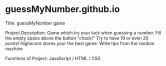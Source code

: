 # guessMyNumber.github.io

Title: guessMyNumber game

Project Decsription: Game which try your luck when guessing a number. 
Fill the empty space above the button "chack!" Try to have 19 or even 20 points!
Highscore stores your the best game. Write tips from the random machine


Functions of Project: JavaScript / HTML / CSS

